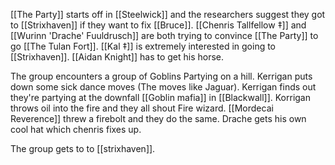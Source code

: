 [[The Party]] starts off in [[Steelwick]] and the researchers suggest they got to [[Strixhaven]] if they want to fix [[Bruce]]. [[Chenris Tallfellow ‡]] and [[Wurinn 'Drache' Fuuldrusch]] are both trying to convince [[The Party]] to go [[The Tulan Fort]]. [[Kal ‡]] is extremely interested in going to [[Strixhaven]]. [[Aidan Knight]] has to get his horse. 

The group encounters a group of Goblins Partying on a hill. Kerrigan puts down some sick dance moves (The moves like Jaguar). Kerrigan finds out they're partying at the downfall [[Goblin mafia]] in [[Blackwall]]. Korrigan throws oil into the fire and they all shout Fire wizard. [[Mordecai Reverence]] threw a firebolt and they do the same. Drache gets his own cool hat which chenris fixes up. 

The group gets to to [[strixhaven]].